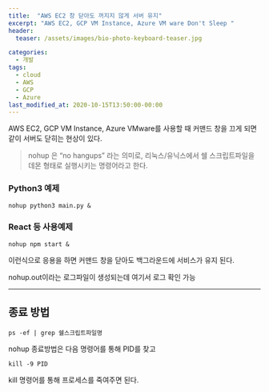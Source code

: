 ```yaml
---
title:  "AWS EC2 창 닫아도 꺼지지 않게 서버 유지"
excerpt: "AWS EC2, GCP VM Instance, Azure VM ware Don't Sleep "
header:
  teaser: /assets/images/bio-photo-keyboard-teaser.jpg

categories:
  - 개발
tags:
  - cloud
  - AWS
  - GCP
  - Azure
last_modified_at: 2020-10-15T13:50:00-00:00
---
```


AWS EC2, GCP VM Instance, Azure VMware를 사용할 때 커맨드 창을 끄게 되면 같이 서버도 닫히는 현상이 있다.

> nohup 은 “no hangups” 라는 의미로, 리눅스/유닉스에서 쉘 스크립트파일을 데몬 형태로 실행시키는 명령어라고 한다.

### Python3 예제
```
nohup python3 main.py &
```


### React 등 사용예제
```
nohup npm start &
```

이런식으로 응용을 하면 커맨드 창을 닫아도 백그라운드에 서비스가 유지 된다.

nohup.out이라는 로그파일이 생성되는데 여기서 로그 확인 가능




***



## 종료 방법

```
ps -ef | grep 쉘스크립트파일명
```

nohup 종료방법은 다음 명령어를 통해 PID를 찾고

```
kill -9 PID
```



kill 명령어를 통해 프로세스를 죽여주면 된다.